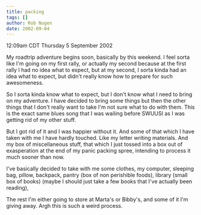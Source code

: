 ```yaml
---
title: packing
tags: []
author: Rob Nugen
date: 2002-09-04
---
```


<p class=date>12:09am CDT Thursday 5 September 2002</p>

<p>My roadtrip adventure begins soon, basically by this weekend.  I
feel sorta like I'm going on my first rally, or actually my second
because at the first rally I had no idea what to expect, but at my
second, I sorta kinda had an idea what to expect, but didn't really
know how to prepare for such awesomeness.</p>

<p>So I sorta kinda know what to expect, but I don't know what I need
to bring on my adventure.  I have decided to bring some things but
then the other things that I don't really want to take I'm not sure
what to do with them.  This is the exact same blues song that I was
wailing before SWUUSI as I was getting rid of my other stuff.</p>

<p>But I got rid of it and I was happier without it.  And some of that
which I have taken with me I have hardly touched.  Like my letter
writing materials.  And my box of miscellaneous stuff, that which I
just tossed into a box out of exasperation at the end of my panic
packing spree, intending to process it much sooner than now.</p>

<p>I've basically decided to take with me some clothes, my computer,
sleeping bag, pillow, backpack, pantry (box of non perishible foods),
library (small box of books) (maybe I should just take a few books
that I've actually been reading), </p>

<p>The rest I'm either going to store at Marta's or Bibby's, and some
of it I'm giving away.  Argh this is such a weird process.</p>
